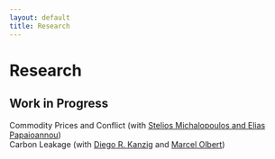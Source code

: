 ```yaml
---
layout: default
title: Research
---
```


<h1>Research</h1>
<h2>Work in Progress</h2>
<p>Commodity Prices and Conflict (with <a href="https://sites.google.com/site/steliosecon/" target="_blank">Stelios Michalopoulos and <a href="https://sites.google.com/site/papaioannouelias/" target="_blank">Elias Papaioannou</a>)<br />
Carbon Leakage (with <a href="https://www.diegokaenzig.com/" target="_blank">Diego R. Kanzig</a> and <a href="https://marcelolbert.com/" target="_blank">Marcel Olbert</a>)</p>


